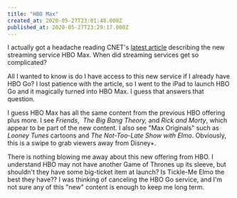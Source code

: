 ```yaml
---
title: "HBO Max"
created_at: 2020-05-27T23:01:48.000Z
published_at: 2020-05-27T23:29:17.000Z
---
```

I actually got a headache reading CNET's [latest article](https://www.cnet.com/news/hbo-max-is-live-everything-to-know-discounts-free-trial-roku-launch-date-upgrades-prices-shows-movies/) describing the new streaming service HBO Max. When did streaming services get so complicated? 

All I wanted to know is do I have access to this new service if I already have HBO Go? I lost patience with the article, so I went to the iPad to launch HBO Go and it magically turned into HBO Max. I guess that answers that question.

I guess HBO Max has all the same content from the previous HBO offering plus more. I see _Friends_,  _The Big Bang Theory,_ and _Rick and Morty_, which appear to be part of the new content. I also see "Max Originals" such as _Looney Tunes_ cartoons and _The Not-Too-Late Show with Elmo_. Obviously, this is a swipe to grab viewers away from Disney+. 

There is nothing blowing me away about this new offering from HBO. I understand HBO may not have another Game of Thrones up its sleeve, but shouldn't they have some big-ticket item at launch? Is Tickle-Me Elmo the best they have?? I was thinking of canceling the HBO Go service, and I'm not sure any of this "new" content is enough to keep me long term.
